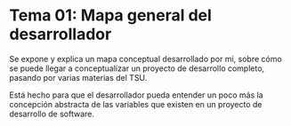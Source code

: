 # Tema 01: Mapa general del desarrollador

Se expone y explica un mapa conceptual desarrollado por mi, sobre cómo se puede llegar a conceptualizar un proyecto de desarrollo completo, pasando por varias materias del TSU.

Está hecho para que el desarrollador pueda entender un poco más la concepción abstracta de las variables que existen en un proyecto de desarrollo de software.
